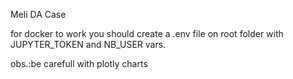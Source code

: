 Meli DA Case

for docker to work you should create a .env file on root folder with JUPYTER_TOKEN and NB_USER vars.

obs.:be carefull with plotly charts